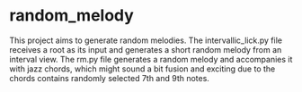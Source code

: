 # random_melody

This project aims to generate random melodies.
The intervallic_lick.py file receives a root as its input and generates a short random melody from an interval view.
The rm.py file generates a random melody and accompanies it with jazz chords, which might sound a bit fusion and exciting due to the chords contains randomly selected 7th and 9th notes.
